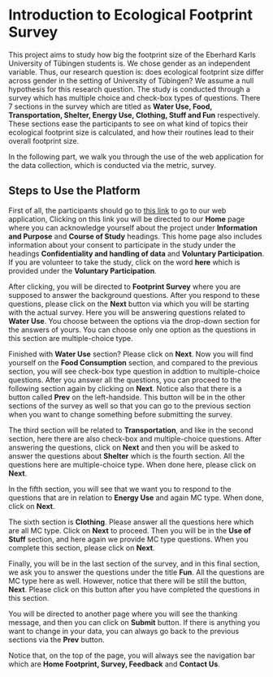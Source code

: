 # Introduction to Ecological Footprint Survey
This project aims to study how big the footprint size of the Eberhard Karls University of Tübingen students is. We chose gender as an independent variable. Thus, our research question is: does ecological footprint size differ across gender in the setting of University of Tübingen? We assume a null hypothesis for this research question. The study is conducted through a survey which has multiple choice and check-box types of questions. There 7 sections in the survey which are titled as **Water Use, Food, Transportation, Shelter, Energy Use, Clothing, Stuff and Fun** respectively. These sections ease the participants to see on what kind of topics their ecological footprint size is calculated, and how their routines lead to their overall footprint size.

In the following part, we walk you through the use of the web application for the data collection, which is conducted via the metric, survey.
## Steps to Use the Platform
First of all, the participants should go to [this link](http://18.185.61.4:portNum) to go to our web application, Clicking on this link you will be directed to our **Home** page where you can acknowledge yourself about the project under **Information and Purpose** and **Course of Study** headings. This home page also includes information about your consent to participate in the study under the headings **Confidentiality and handling of data** and **Voluntary Participation**. If you are volunteer to take the study, click on the word **here** which is provided under the **Voluntary Participation**.

After clicking, you will be directed to **Footprint Survey** where you are supposed to answer the background questions. After you respond to these questions, please click on the **Next** button via which you will be starting with the actual survey. Here you will be answering questions related to **Water Use**. You choose between the options via the drop-down section for the answers of yours. You can choose only one option as the questions in this section are multiple-choice type.

Finished with **Water Use** section? Please click on **Next**. Now you will find yourself on the **Food Consumption** section, and compared to the previous section, you will see check-box type question in addtion to multiple-choice questions. After you answer all the questions, you can proceed to the following section again by clicking on **Next**. Notice also that there is a button called **Prev** on the left-handside. This button will be in the other sections of the survey as well so that you can go to the previous section when you want to change something before submitting the survey.

The third section will be related to **Transportation**, and like in the second section, here there are also check-box and multiple-choice questions. After answering the questions, click on **Next** and then you will be asked to answer the questions about **Shelter** which is the fourth section. All the questions here are multiple-choice type. When done here, please click on **Next**.

In the fifth section, you will see that we want you to respond to the questions that are in relation to **Energy Use** and again MC type. When done, click on **Next**.

The sixth section is **Clothing**. Please answer all the questions here which are all MC type. Click on **Next** to proceed. Then you will be in the **Use of Stuff** section, and here again we provide MC type questions. When you complete this section, please click on **Next**.

Finally, you will be in the last section of the survey, and in this final section, we ask you to answer the questions under the title **Fun**. All the questions are MC type here as well. However, notice that there will be still the button, **Next**. Please click on this button after you have completed the questions in this section.

You will be directed to another page where you will see the thanking message, and then you can click on **Submit** button. If there is anything you want to change in your data, you can always go back to the previous sections via the **Prev** button.

Notice that, on the top of the page, you will always see the navigation bar which are **Home Footprint, Survey, Feedback** and **Contact Us**. 



```bash

```
